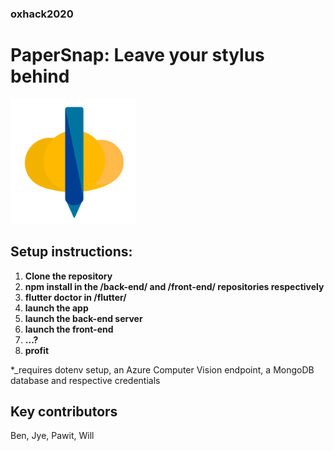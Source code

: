### oxhack2020
# PaperSnap: Leave your stylus behind

<img src="https://github.com/PawitKoch/oxhack2020/blob/main/flutter/assets/snap-logo.png" width="200" height="200">

## Setup instructions:
1. **Clone the repository**
2. **npm install in the /back-end/ and /front-end/ repositories respectively**
3. **flutter doctor in /flutter/**
4. **launch the app**
5. **launch the back-end server**
6. **launch the front-end**
7. **...?**
8. **profit**

*_requires dotenv setup, an Azure Computer Vision endpoint, a MongoDB database and respective credentials

## Key contributors

Ben, Jye, Pawit, Will

